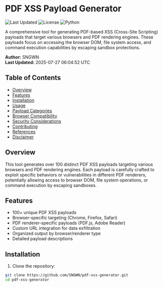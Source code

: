 # PDF XSS Payload Generator

![Last Updated](https://img.shields.io/badge/Last%20Updated-2025--07--27-blue)
![License](https://img.shields.io/badge/License-MIT-green)
![Python](https://img.shields.io/badge/Python-3.7%2B-blue)

A comprehensive tool for generating PDF-based XSS (Cross-Site Scripting) payloads that target various browsers and PDF rendering engines. These payloads focus on accessing the browser DOM, file system access, and command execution capabilities by escaping sandbox protections.

**Author:** SNGWN  
**Last Updated:** 2025-07-27 06:04:52 UTC

## Table of Contents

- [Overview](#overview)
- [Features](#features)
- [Installation](#installation)
- [Usage](#usage)
- [Payload Categories](#payload-categories)
- [Browser Compatibility](#browser-compatibility)
- [Security Considerations](#security-considerations)
- [Contributing](#contributing)
- [References](#references)
- [Disclaimer](#disclaimer)

## Overview

This tool generates over 100 distinct PDF XSS payloads targeting various browsers and PDF rendering engines. Each payload is carefully crafted to exploit specific behaviors or vulnerabilities in different PDF renderers, potentially allowing access to browser DOM, file system operations, or command execution by escaping sandboxes.

## Features

- 100+ unique PDF XSS payloads
- Browser-specific targeting (Chrome, Firefox, Safari)
- PDF renderer-specific payloads (PDF.js, Adobe Reader)
- Custom URL integration for data exfiltration
- Organized output by browser/renderer type
- Detailed payload descriptions

## Installation

1. Clone the repository:
```bash
git clone https://github.com/SNGWN/pdf-xss-generator.git
cd pdf-xss-generator
